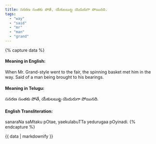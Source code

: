 ```yaml
---
title: సనరణ సంతకు పోతే, యేకులబుట్ట యెదురుగా పోయినది.
tags:
  - "way"
  - "said"
  - "mr"
  - "man"
  - "grand"
---
```


{% capture data %}
#### Meaning in English:
When Mr. Grand-style went to the fair, the spinning basket met him in the way.
Said of a man being brought to his bearings.

#### Meaning in Telugu:
సనరణ సంతకు పోతే, యేకులబుట్ట యెదురుగా పోయినది.

#### English Transliteration:
sanaraNa saMtaku pOtae, yaekulabuTTa yedurugaa pOyinadi.
{% endcapture %}

{{ data | markdownify }}

